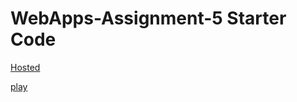 # WebApps-Assignment-5 Starter Code
[Hosted](https://44-563-web-apps-f22.github.io/44563-webapps-assignment-5-Amireddy1/insects.html)

[play](insects.html)

